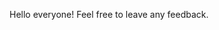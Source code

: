 Hello everyone!
Feel free to leave any feedback.

<!---
Pazia/Pazia is a ✨ special ✨ repository because its `README.md` (this file) appears on your GitHub profile.
You can click the Preview link to take a look at your changes.
--->
